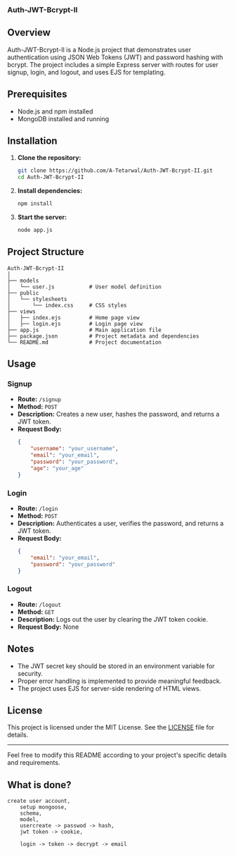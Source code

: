 ### Auth-JWT-Bcrypt-II

## Overview

Auth-JWT-Bcrypt-II is a Node.js project that demonstrates user authentication using JSON Web Tokens (JWT) and password hashing with bcrypt. The project includes a simple Express server with routes for user signup, login, and logout, and uses EJS for templating.

## Prerequisites

- Node.js and npm installed
- MongoDB installed and running

## Installation

1. **Clone the repository:**
    ```sh
    git clone https://github.com/A-Tetarwal/Auth-JWT-Bcrypt-II.git
    cd Auth-JWT-Bcrypt-II
    ```

2. **Install dependencies:**
    ```sh
    npm install
    ```

3. **Start the server:**
    ```sh
    node app.js
    ```

## Project Structure

```
Auth-JWT-Bcrypt-II
│
├── models
│   └── user.js           # User model definition
├── public
│   └── stylesheets
│       └── index.css     # CSS styles
├── views
│   ├── index.ejs         # Home page view
│   ├── login.ejs         # Login page view
├── app.js                # Main application file
├── package.json          # Project metadata and dependencies
└── README.md             # Project documentation
```

## Usage

### Signup

- **Route:** `/signup`
- **Method:** `POST`
- **Description:** Creates a new user, hashes the password, and returns a JWT token.
- **Request Body:**
    ```json
    {
        "username": "your_username",
        "email": "your_email",
        "password": "your_password",
        "age": "your_age"
    }
    ```

### Login

- **Route:** `/login`
- **Method:** `POST`
- **Description:** Authenticates a user, verifies the password, and returns a JWT token.
- **Request Body:**
    ```json
    {
        "email": "your_email",
        "password": "your_password"
    }
    ```

### Logout

- **Route:** `/logout`
- **Method:** `GET`
- **Description:** Logs out the user by clearing the JWT token cookie.
- **Request Body:** None

## Notes

- The JWT secret key should be stored in an environment variable for security.
- Proper error handling is implemented to provide meaningful feedback.
- The project uses EJS for server-side rendering of HTML views.

## License

This project is licensed under the MIT License. See the [LICENSE](LICENSE) file for details.

---

Feel free to modify this README according to your project's specific details and requirements.

## What is done?
```
create user account, 
    setup mongoose,
    schema,
    model,
    usercreate -> passwod -> hash,
    jwt token -> cookie,

    login -> token -> decrypt -> email
```